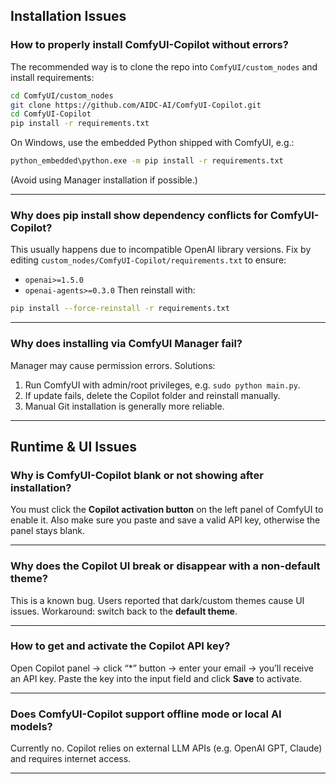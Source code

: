 ## Installation Issues

### How to properly install ComfyUI-Copilot without errors?

The recommended way is to clone the repo into `ComfyUI/custom_nodes` and install requirements:

```bash
cd ComfyUI/custom_nodes
git clone https://github.com/AIDC-AI/ComfyUI-Copilot.git
cd ComfyUI-Copilot
pip install -r requirements.txt
```

On Windows, use the embedded Python shipped with ComfyUI, e.g.:

```bash
python_embedded\python.exe -m pip install -r requirements.txt
```

(Avoid using Manager installation if possible.)

---

### Why does pip install show dependency conflicts for ComfyUI-Copilot?

This usually happens due to incompatible OpenAI library versions. Fix by editing
`custom_nodes/ComfyUI-Copilot/requirements.txt` to ensure:

* `openai>=1.5.0`
* `openai-agents>=0.3.0`
  Then reinstall with:

```bash
pip install --force-reinstall -r requirements.txt
```

---

### Why does installing via ComfyUI Manager fail?

Manager may cause permission errors. Solutions:

1. Run ComfyUI with admin/root privileges, e.g. `sudo python main.py`.
2. If update fails, delete the Copilot folder and reinstall manually.
3. Manual Git installation is generally more reliable.

---

## Runtime & UI Issues

### Why is ComfyUI-Copilot blank or not showing after installation?

You must click the **Copilot activation button** on the left panel of ComfyUI to enable it.
Also make sure you paste and save a valid API key, otherwise the panel stays blank.

---

### Why does the Copilot UI break or disappear with a non-default theme?

This is a known bug. Users reported that dark/custom themes cause UI issues.
Workaround: switch back to the **default theme**.

---

### How to get and activate the Copilot API key?

Open Copilot panel → click “*” button → enter your email → you’ll receive an API key.
Paste the key into the input field and click **Save** to activate.

---

### Does ComfyUI-Copilot support offline mode or local AI models?

Currently no. Copilot relies on external LLM APIs (e.g. OpenAI GPT, Claude) and requires internet access.

---